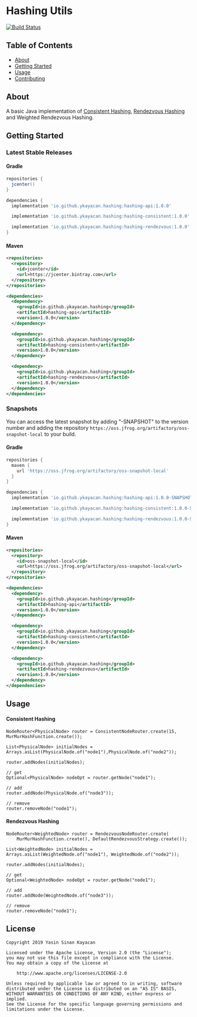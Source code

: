 # Hashing Utils

[![Build Status](https://travis-ci.com/ykayacan/hashing-utils.svg?branch=master)](https://travis-ci.com/ykayacan/hashing-utils)

## Table of Contents
+ [About](#about)
+ [Getting Started](#getting_started)
+ [Usage](#usage)
+ [Contributing](CONTRIBUTING.md)

## About <a name = "about"></a>
A basic Java implementation of [Consistent Hashing](https://en.wikipedia.org/wiki/Consistent_hashing), 
[Rendezvous Hashing](https://en.wikipedia.org/wiki/Rendezvous_hashing) and Weighted Rendezvous Hashing.

## Getting Started <a name = "getting_started"></a>

### Latest Stable Releases

#### Gradle

```groovy
repositories {
  jcenter()
}

dependencies {
  implementation 'io.github.ykayacan.hashing:hashing-api:1.0.0'

  implementation 'io.github.ykayacan.hashing:hashing-consistent:1.0.0'

  implementation 'io.github.ykayacan.hashing:hashing-rendezvous:1.0.0'
}
```

#### Maven

```xml
<repositories>
  <repository>
    <id>jcenter</id>
    <url>https://jcenter.bintray.com</url>
  </repository>
</repositories>

<dependencies>
  <dependency>
    <groupId>io.github.ykayacan.hashing</groupId>
    <artifactId>hashing-api</artifactId>
    <version>1.0.0</version>
  </dependency>

  <dependency>
    <groupId>io.github.ykayacan.hashing</groupId>
    <artifactId>hashing-consistent</artifactId>
    <version>1.0.0</version>
  </dependency>

  <dependency>
    <groupId>io.github.ykayacan.hashing</groupId>
    <artifactId>hashing-rendezvous</artifactId>
    <version>1.0.0</version>
  </dependency>
</dependencies>
```

### Snapshots

You can access the latest snapshot by adding "-SNAPSHOT" to the version number and
adding the repository `https://oss.jfrog.org/artifactory/oss-snapshot-local`
to your build.

#### Gradle

```groovy
repositories {
  maven {
    url 'https://oss.jfrog.org/artifactory/oss-snapshot-local'
  }
}

dependencies {
  implementation 'io.github.ykayacan.hashing:hashing-api:1.0.0-SNAPSHOT'

  implementation 'io.github.ykayacan.hashing:hashing-consistent:1.0.0-SNAPSHOT'

  implementation 'io.github.ykayacan.hashing:hashing-rendezvous:1.0.0-SNAPSHOT'
}
```

#### Maven

```xml
<repositories>
  <repository>
    <id>oss-snapshot-local</id>
    <url>https://oss.jfrog.org/artifactory/oss-snapshot-local</url>
  </repository>
</repositories>

<dependencies>
  <dependency>
    <groupId>io.github.ykayacan.hashing</groupId>
    <artifactId>hashing-api</artifactId>
    <version>1.0.0</version>
  </dependency>

  <dependency>
    <groupId>io.github.ykayacan.hashing</groupId>
    <artifactId>hashing-consistent</artifactId>
    <version>1.0.0</version>
  </dependency>

  <dependency>
    <groupId>io.github.ykayacan.hashing</groupId>
    <artifactId>hashing-rendezvous</artifactId>
    <version>1.0.0</version>
  </dependency>
</dependencies>
```

## Usage <a name = "usage"></a>

#### Consistent Hashing

```
NodeRouter<PhysicalNode> router = ConsistentNodeRouter.create(15, MurMurHashFunction.create());

List<PhysicalNode> initialNodes = Arrays.asList(PhysicalNode.of("node1"),PhysicalNode.of("node2"));

router.addNodes(initialNodes);

// get
Optional<PhysicalNode> nodeOpt = router.getNode("node1");

// add
router.addNode(PhysicalNode.of("node3"));

// remove
router.removeNode("node1");
```

#### Rendezvous Hashing

```
NodeRouter<WeightedNode> router = RendezvousNodeRouter.create(
    MurMurHashFunction.create(), DefaultRendezvousStrategy.create());

List<WeightedNode> initialNodes = Arrays.asList(WeightedNode.of("node1"), WeightedNode.of("node2"));

router.addNodes(initialNodes);

// get
Optional<WeightedNode> nodeOpt = router.getNode("node1");

// add
router.addNode(WeightedNode.of("node3"));

// remove
router.removeNode("node1");
```

## License

```text
Copyright 2019 Yasin Sinan Kayacan

Licensed under the Apache License, Version 2.0 (the "License");
you may not use this file except in compliance with the License.
You may obtain a copy of the License at

    http://www.apache.org/licenses/LICENSE-2.0

Unless required by applicable law or agreed to in writing, software
distributed under the License is distributed on an "AS IS" BASIS,
WITHOUT WARRANTIES OR CONDITIONS OF ANY KIND, either express or implied.
See the License for the specific language governing permissions and
limitations under the License.
```
